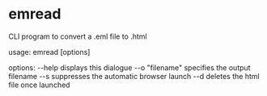 # emread
CLI program to convert a .eml file to .html

usage:  emread [options] <inputFilename>

options:
--help           displays this dialogue
--o "filename"   specifies the output filename
--s              suppresses the automatic browser launch
--d              deletes the html file once launched
